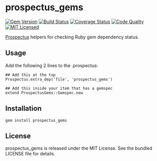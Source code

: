 prospectus_gems
=========

[![Gem Version](https://img.shields.io/gem/v/prospectus_gems.svg)](https://rubygems.org/gems/prospectus_gems)
[![Build Status](https://img.shields.io/circleci/project/akerl/prospectus_gems.svg)](https://circleci.com/gh/akerl/prospectus_gems)
[![Coverage Status](https://img.shields.io/codecov/c/github/akerl/prospectus_gems.svg)](https://codecov.io/github/akerl/prospectus_gems)
[![Code Quality](https://img.shields.io/codacy/c5623564a4034ece993510d28edb19de.svg)](https://www.codacy.com/app/akerl/prospectus_gems)
[![MIT Licensed](https://img.shields.io/badge/license-MIT-green.svg)](https://tldrlegal.com/license/mit-license)

[Prospectus](https://github.com/akerl/prospectus) helpers for checking Ruby gem dependency status.

## Usage

Add the following 2 lines to the .prospectus:

```
## Add this at the top
Prospectus.extra_dep('file', 'prospectus_gems')

## Add this inside your item that has a gemspec
extend ProspectusGems::Gemspec.new
```

## Installation

    gem install prospectus_gems

## License

prospectus_gems is released under the MIT License. See the bundled LICENSE file for details.

